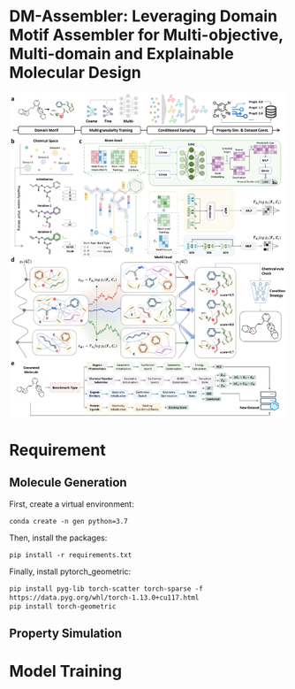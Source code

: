 # DM-Assembler: Leveraging Domain Motif Assembler for Multi-objective, Multi-domain and Explainable Molecular Design

![framework](figure/framework.png)


# Requirement

## Molecule Generation

First, create a virtual environment:

```
conda create -n gen python=3.7
```

Then, install the packages:

```
pip install -r requirements.txt
```

Finally, install pytorch_geometric:

```
pip install pyg-lib torch-scatter torch-sparse -f https://data.pyg.org/whl/torch-1.13.0+cu117.html
pip install torch-geometric
```

## Property Simulation



# Model Training
















